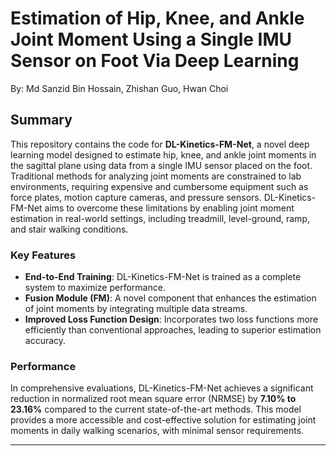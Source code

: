 
#  Estimation of Hip, Knee, and Ankle Joint Moment Using a Single IMU Sensor on Foot Via Deep Learning
By: Md Sanzid Bin Hossain, Zhishan Guo, Hwan Choi

## Summary

This repository contains the code for **DL-Kinetics-FM-Net**, a novel deep learning model designed to estimate hip, knee, and ankle joint moments in the sagittal plane using data from a single IMU sensor placed on the foot. Traditional methods for analyzing joint moments are constrained to lab environments, requiring expensive and cumbersome equipment such as force plates, motion capture cameras, and pressure sensors. DL-Kinetics-FM-Net aims to overcome these limitations by enabling joint moment estimation in real-world settings, including treadmill, level-ground, ramp, and stair walking conditions.

### Key Features
- **End-to-End Training**: DL-Kinetics-FM-Net is trained as a complete system to maximize performance.
- **Fusion Module (FM)**: A novel component that enhances the estimation of joint moments by integrating multiple data streams.
- **Improved Loss Function Design**: Incorporates two loss functions more efficiently than conventional approaches, leading to superior estimation accuracy.

### Performance
In comprehensive evaluations, DL-Kinetics-FM-Net achieves a significant reduction in normalized root mean square error (NRMSE) by **7.10% to 23.16%** compared to the current state-of-the-art methods. This model provides a more accessible and cost-effective solution for estimating joint moments in daily walking scenarios, with minimal sensor requirements.

---
